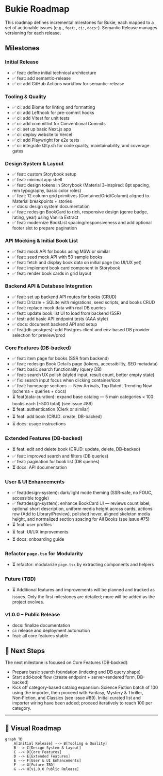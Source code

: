 # Bukie Roadmap

This roadmap defines incremental milestones for Bukie, each mapped to a set of actionable issues (e.g., `feat:`, `ci:`, `docs:`). Semantic Release manages versioning for each release.

## Milestones

### Initial Release
* ✅ feat: define initial technical architecture
* ✅ feat: add semantic-release
* ✅ ci: add GitHub Actions workflow for semantic-release

### Tooling & Quality
* ✅ ci: add Biome for linting and formatting
* ✅ ci: add Lefthook for pre-commit hooks
* ✅ ci: add Vitest for unit tests
* ✅ ci: add commitlint for Conventional Commits
* ✅ ci: set up basic Next.js app
* ✅ ci: deploy website to Vercel
* ✅ ci: add Playwright for e2e tests
* ✅ ci: integrate Qlty.sh for code quality, maintainability, and coverage gates

### Design System & Layout
* ✅ feat: custom Storybook setup
* ✅ feat: minimal app shell
* ✅ feat: design tokens in Storybook (Material 3–inspired: 8pt spacing, rem typography, basic color roles)
* ✅ feat: 12‑column grid primitives (Container/Grid/Column) aligned to Material breakpoints + stories
* ✅ docs: design system documentation
* ✅ feat: redesign BookCard to rich, responsive design (genre badge, rating, year) using Vanilla Extract
* ✅ feat: modernize BookList spacing/responsiveness and add optional footer slot to prepare pagination

### API Mocking & Initial Book List
* ✅ feat: mock API for books using MSW or similar
* ✅ feat: seed mock API with 50 sample books
* ✅ feat: fetch and display book data on initial page (no UI/UX yet)
* ✅ feat: implement book card component in Storybook
* ✅ feat: render book cards in grid layout

### Backend API & Database Integration
* ✅ feat: set up backend API routes for books (CRUD)
* ✅ feat: Drizzle + SQLite with migrations, seed scripts, and books CRUD
* ✅ feat: replace mock data with real DB queries
* ✅ feat: update book list UI to load from backend (SSR)
* ✅ test: add basic API endpoint tests (AAA style)
* ✅ docs: document backend API and setup
* ✅ feat(db-postgres): add Postgres client and env-based DB provider selection for preview/prod

### Core Features (DB-backed)
* ✅ feat: item page for books (SSR from backend)
* ✅ feat: redesign Book Details page (tokens, accessibility, SEO metadata)
* ✅ feat: basic search functionality (query DB)
* ✅ feat: search UX polish (styled input, result count, better empty state)
* ✅ fix: search input focus when clicking container/icon
* ✅ feat: homepage sections — New Arrivals, Top Rated, Trending Now (schema + queries + docs)
* ⏳ feat(data-curation): expand base catalog — 5 main categories × 100 books each (~500 total) (see issue #89)
* ⏳ feat: authentication (Clerk or similar)
* ⏳ feat: add book (CRUD: create, DB-backed)
* ⏳ docs: usage instructions

### Extended Features (DB-backed)
* ⏳ feat: edit and delete book (CRUD: update, delete, DB-backed)
* ✅ feat: improved search and filters (DB queries)
* ✅ feat: pagination for book list (DB queries)
* ⏳ docs: API documentation

### User & UI Enhancements
* ✅ feat(design-system): dark/light mode theming (SSR-safe, no FOUC, accessible toggle)
* ✅ feat(design-system): enhance BookCard UI — reviews count label, optional short description,
    uniform media height across cards, actions row (Add to Library/Preview), polished hover,
    aligned skeleton media height, and normalized section spacing for All Books (see issue #75)
* ⏳ feat: user profiles
* ⏳ feat: UI/UX improvements
* ⏳ docs: onboarding guide

### Refactor `page.tsx` for Modularity
* ⏳ refactor: modularize `page.tsx` by extracting components and helpers

### Future (TBD)
* ⏳ Additional features and improvements will be planned and tracked as issues. Only the first milestones are detailed; more will be added as the project evolves.

### v1.0.0 – Public Release
* docs: finalize documentation
* ci: release and deployment automation
* feat: all core features stable

## 📅 Next Steps
The next milestone is focused on Core Features (DB‑backed):
* Prepare basic search foundation (indexing and DB query shape)
* Start add‑book flow (create endpoint + server-rendered form, DB-backed)
* Kick off category-based catalog expansion: Science Fiction batch of 100 using the importer, then proceed with Fantasy, Mystery & Thriller, Non‑Fiction, and Classics (see issue #89). Initial curated list and importer wiring have been added; proceed iteratively to reach 100 per category.

---

## 🧭 Visual Roadmap

```mermaid
graph TD
    A[Initial Release] --> B[Tooling & Quality]
    B --> C[Design System & Layout]
    C --> D[Core Features]
    D --> E[Extended Features]
    E --> F[User & UI Enhancements]
    F --> G[Future TBD]
    G --> H[v1.0.0 Public Release]
```